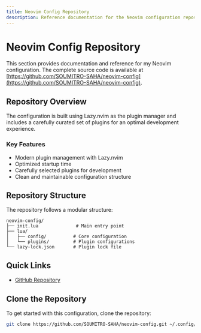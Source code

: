 ```yaml
---
title: Neovim Config Repository
description: Reference documentation for the Neovim configuration repository
---
```


# Neovim Config Repository

This section provides documentation and reference for my Neovim configuration. The complete source code is available at [https://github.com/SOUMITRO-SAHA/neovim-config](https://github.com/SOUMITRO-SAHA/neovim-config).

## Repository Overview

The configuration is built using Lazy.nvim as the plugin manager and includes a carefully curated set of plugins for an optimal development experience.

### Key Features

- Modern plugin management with Lazy.nvim
- Optimized startup time
- Carefully selected plugins for development
- Clean and maintainable configuration structure

## Repository Structure

The repository follows a modular structure:

```
neovim-config/
├── init.lua              # Main entry point
├── lua/
│   ├── config/          # Core configuration
│   └── plugins/         # Plugin configurations
└── lazy-lock.json       # Plugin lock file
```

## Quick Links

- [GitHub Repository](https://github.com/SOUMITRO-SAHA/neovim-config)

## Clone the Repository

To get started with this configuration, clone the repository:

```bash
git clone https://github.com/SOUMITRO-SAHA/neovim-config.git ~/.config/nvim
```
